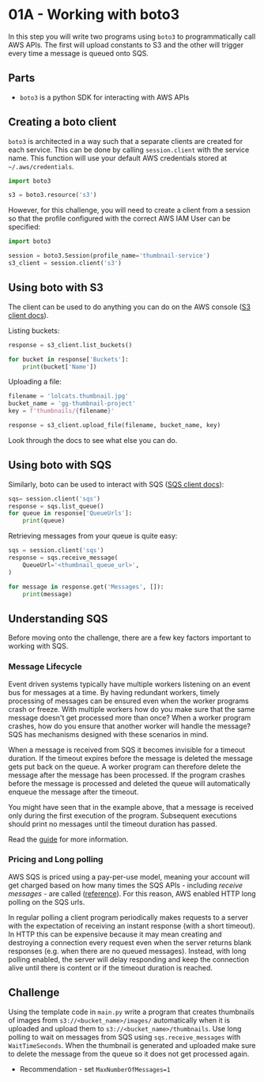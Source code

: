 # 01A - Working with boto3

In this step you will write two programs using `boto3` to programmatically call AWS APIs. The first will upload constants to S3 and the other will trigger every time a message is queued onto SQS.

## Parts

- `boto3` is a python SDK for interacting with AWS APIs

## Creating a boto client

`boto3` is architected in a way such that a separate clients are created for each service. This can be done by calling `session.client` with the service name. This function will use your default AWS credentials stored at `~/.aws/credentials`.

```python
import boto3

s3 = boto3.resource('s3')
```

However, for this challenge, you will need to create a client from a session so that the profile configured with the correct AWS IAM User can be specified:

```python
import boto3

session = boto3.Session(profile_name='thumbnail-service')
s3_client = session.client('s3')
```

## Using boto with S3

The client can be used to do anything you can do on the AWS console ([S3 client docs](https://boto3.amazonaws.com/v1/documentation/api/latest/reference/services/s3.html#id243)).

Listing buckets:

```python
response = s3_client.list_buckets()

for bucket in response['Buckets']:
	print(bucket['Name'])
```

Uploading a file:

```python
filename = 'lolcats.thumbnail.jpg'
bucket_name = 'gg-thumbnail-project'
key = f'thumbnails/{filename}'

response = s3_client.upload_file(filename, bucket_name, key)
```

Look through the docs to see what else you can do.

## Using boto with SQS

Similarly, boto can be used to interact with SQS ([SQS client docs](https://boto3.amazonaws.com/v1/documentation/api/latest/reference/services/sqs.html)):

```python
sqs= session.client('sqs')
response = sqs.list_queue()
for queue in response['QueueUrls']:
	print(queue)
```

Retrieving messages from your queue is quite easy:

```python
sqs = session.client('sqs')
response = sqs.receive_message(
	QueueUrl='<thumbnail_queue_url>',
)

for message in response.get('Messages', []):
	print(message)
```


## Understanding SQS

Before moving onto the challenge, there are a few key factors important to working with SQS.

### Message Lifecycle

Event driven systems typically have multiple workers listening on an event bus for messages at a time. By having redundant workers, timely processing of messages can be ensured even when the worker programs crash or freeze. With multiple workers how do you make sure that the same message doesn't get processed more than once? When a worker program crashes, how do you ensure that another worker will handle the message? SQS has mechanisms designed with these scenarios in mind.

When a message is received from SQS it becomes invisible for a timeout duration. If the timeout expires before the message is deleted the message gets put back on the queue. A worker program can therefore delete the message after the message has been processed. If the program crashes before the message is processed and deleted the queue will automatically enqueue the message after the timeout.

You might have seen that in the example above, that a message is received only during the first execution of the program. Subsequent executions should print no messages until the timeout duration has passed.

Read the [guide](https://docs.aws.amazon.com/AWSSimpleQueueService/latest/SQSDeveloperGuide/sqs-basic-architecture.html) for more information.

### Pricing and Long polling

AWS SQS is priced using a pay-per-use model, meaning your account will get charged based on how many times the SQS APIs - including _receive messages_ - are called ([reference](https://aws.amazon.com/sqs/pricing/)). For this reason, AWS enabled HTTP long polling on the SQS urls.

In regular polling a client program periodically makes requests to a server with the expectation of receiving an instant response (with a short timeout). In HTTP this can be expensive because it may mean creating and destroying a connection every request even when the server returns blank responses (e.g. when there are no queued messages). Instead, with long polling enabled, the server will delay responding and keep the connection alive until there is content or if the timeout duration is reached.

## Challenge

Using the template code in `main.py` write a program that creates thumbnails of images from `s3://<bucket_name>/images/` automatically when it is uploaded and upload them to `s3://<bucket_name>/thumbnails`. Use long polling to wait on messages from SQS using `sqs.receive_messages` with `WaitTimeSeconds`. When the thumbnail is generated and uploaded make sure to delete the message from the queue so it does not get processed again.

- Recommendation - set `MaxNumberOfMessages=1`